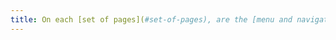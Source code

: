 ```yaml
---
title: On each [set of pages](#set-of-pages), are the [menu and navigation bars](#menu-and-navigation-bar) always located at the same place (except in cases individuals)?
---
```

